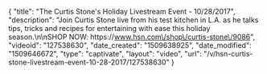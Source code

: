 {
    "title": "The Curtis Stone's Holiday Livestream Event - 10\/28\/2017",
    "description": "Join Curtis Stone live from his test kitchen in L.A. as he talks tips, tricks and recipes for entertaining with ease this holiday season.\n\nSHOP NOW: https:\/\/www.hsn.com\/shop\/curtis-stone\/9086",
    "videoid": "127538630",
    "date_created": "1509638925",
    "date_modified": "1509646672",
    "type": "captivate",
    "layout": "video",
    "url": "\/v\/hsn-curtis-stone-livestream-event-10-28-2017\/127538630"
}